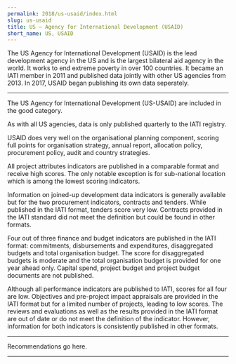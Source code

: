 ```yaml
---
permalink: 2018/us-usaid/index.html
slug: us-usaid
title: US – Agency for International Development (USAID)
short_name: US, USAID
---
```


The US Agency for International Development (USAID) is the lead development agency in the US and is the largest bilateral aid agency in the world. It works to end extreme poverty in over 100 countries. It became an IATI member in 2011 and published data jointly with other US agencies from 2013. In 2017, USAID began publishing its own data seperately.

---

The US Agency for International Development (US-USAID) are included in the good category. 

As with all US agencies, data is only published quarterly to the IATI registry. 

USAID does very well on the organisational planning component, scoring full points for organisation strategy, annual report, allocation policy, procurement policy, audit and country strategies. 

All project attributes indicators are published in a comparable format and receive high scores. The only notable exception is for sub-national location which is among the lowest scoring indicators. 

Information on joined-up development data indicators is generally available but for the two procurement indicators, contracts and tenders. While published in the IATI format, tenders score very low. Contracts provided in the IATI standard did not meet the definition but could be found in other formats. 

Four out of three finance and budget indicators are published in the IATI format: commitments, disbursements and expenditures, disaggregated budgets and total organisation budget. The score for disaggregated budgets is moderate and the total organisation budget is provided for one year ahead only. Capital spend, project budget and project budget documents are not published. 

Although all performance indicators are published to IATI, scores for all four are low. Objectives and pre-project impact appraisals are provided in the IATI format but for a limited number of projects, leading to low scores. The reviews and evaluations as well as the results provided in the IATI format are out of date or do not meet the definition of the indicator. However, information for both indicators is consistently published in other formats. 
 

---

Recommendations go here.

---
